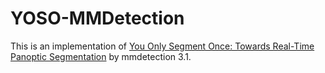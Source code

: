 # YOSO-MMDetection

This is an implementation of [You Only Segment Once: Towards Real-Time Panoptic Segmentation](https://arxiv.org/abs/2303.14651) by mmdetection 3.1.
